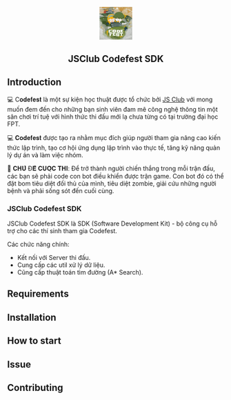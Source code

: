 <p align="center"><img width="15%" src="static/img/codefest_avatar.jpg" alt="icon"></p>
<h2 align="center">JSClub Codefest SDK</h2>

## Introduction

💻 C𝐨𝐝𝐞𝐟𝐞𝐬𝐭 là một sự kiện học thuật được tổ chức bởi [JS Club](https://www.facebook.com/fu.jsclub) với mong muốn đem đến cho những bạn sinh viên đam mê công nghệ thông tin một sân chơi trí tuệ với hình thức thi đấu mới lạ chưa từng có tại trường đại học FPT.

💻 𝐂𝐨𝐝𝐞𝐟𝐞𝐬𝐭 được tạo ra nhằm mục đích giúp người tham gia nâng cao kiến thức lập trình, tạo cơ hội ứng dụng lập trình vào thực tế, tăng kỹ năng quản lý dự án và làm việc nhóm.

🧟 𝐂𝐇𝐔̉ Đ𝐄̂̀ 𝐂𝐔𝐎̣̂𝐂 𝐓𝐇𝐈:
Để trở thành người chiến thắng trong mỗi trận đấu, các bạn sẽ phải code con bot điều khiển được trận game. Con bot đó có thể đặt bom tiêu diệt đối thủ của mình, tiêu diệt zombie, giải cứu những người bệnh và phải sống sót đến cuối cùng.

### JSClub Codefest SDK
JSClub Codefest SDK là SDK (Software Development Kit) - bộ công cụ hỗ trợ cho các thí sinh tham gia Codefest.

Các chức năng chính:
- Kết nối với Server thi đấu.
- Cung cấp các util xử lý dữ liệu.
- Cũng cấp thuật toán tìm đường (A* Search).

## Requirements

## Installation

## How to start

## Issue

## Contributing
